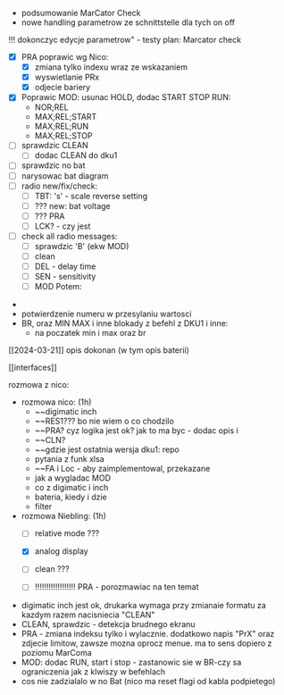 - podsumowanie MarCator Check
- nowe handling parametrow ze schnittstelle dla tych on off

!!! dokonczyc edycje parametrow" - testy
plan:
Marcator check
- [x] PRA poprawic wg Nico:
	- [x] zmiana tylko indexu wraz ze wskazaniem
	- [x] wyswietlanie PRx
	- [x] odjecie bariery 
- [x] Poprawic MOD: usunac HOLD, dodac START STOP RUN:
	- NOR;REL
	- MAX;REL;START
	- MAX;REL;RUN
	- MAX;REL;STOP
- [ ] sprawdzic CLEAN
	- [ ] dodac CLEAN do dku1
- [ ] sprawdzic no bat
- [ ] narysowac bat diagram
- [ ] radio new/fix/check:
	- [ ] TBT: 's' - scale reverse setting
	- [ ] ??? new: bat voltage
	- [ ] ??? PRA
	- [ ] LCK? - czy jest
- [ ]  check all radio messages:
	- [ ]  sprawdzic 'B' (ekw MOD)
	- [ ] clean
	- [ ] DEL - delay time
	- [ ] SEN - sensitivity
	- [ ] MOD
Potem:
- 
- potwierdzenie numeru w przesylaniu wartosci
- BR, oraz MIN MAX i inne blokady z befehl z DKU1 i inne:
	- na poczatek min i max oraz br

[[2024-03-21]]
opis dokonan (w tym opis baterii)

[[interfaces]]



rozmowa z nico:
- rozmowa nico: (1h)
	- ~~digimatic inch
	- ~~RES1??? bo nie wiem o co chodzilo
	- ~~PRA? cyz logika jest ok? jak to ma byc - dodac opis i 
	- ~~CLN?
	- ~~gdzie jest ostatnia wersja dku1: repo
	- pytania z funk xlsa
	- ~~FA i Loc - aby zaimplementowal, przekazane
	- jak a wygladac MOD
	- co z digimatic i inch
	- bateria, kiedy i dzie
	- filter
- rozmowa Niebling: (1h)
	- [ ] relative mode ???
	- [x] analog display
	- [ ] clean ???
	- [ ] !!!!!!!!!!!!!!!!!!  PRA - porozmawiac na ten temat


- digimatic inch jest ok, drukarka wymaga przy zmianaie formatu za kazdym razem nacisniecia "CLEAN"
- CLEAN, sprawdzic - detekcja brudnego ekranu
- PRA - zmiana indeksu tylko i wylacznie. dodatkowo napis "PrX" oraz zdjecie limitow, zawsze mozna oprocz menue. ma to sens dopiero z poziomu MarComa
- MOD: dodac RUN, start i stop - zastanowic sie w BR-czy sa ograniczenia jak z klwiszy w befehlach
- cos nie zadzialalo w no Bat (nico ma reset flagi od kabla podpietego)